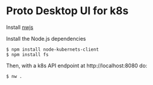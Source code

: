 Proto Desktop UI for k8s
========================

Install [nwjs](https://github.com/nwjs/nw.js)

Install the Node.js dependencies

    $ npm install node-kubernets-client
    $ npm install fs

Then, with a k8s API endpoint at http://localhost:8080 do:

    $ nw .

